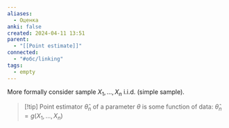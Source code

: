 ```yaml
---
aliases:
  - Оценка
anki: false
created: 2024-04-11 13:51
parent:
  - "[[Point estimate]]"
connected:
  - "#обс/linking"
tags:
  - empty
---
```


More formally consider sample $X_1, ..., X_n$ i.i.d. (simple sample). 

> [!tip] Point estimator $\hat{\theta}_n$ of a parameter $\theta$ 
is some function of data:
$\hat{\theta}_n = g(X_1, ..., X_n)$
